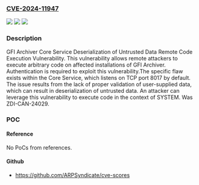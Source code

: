 ### [CVE-2024-11947](https://cve.mitre.org/cgi-bin/cvename.cgi?name=CVE-2024-11947)
![](https://img.shields.io/static/v1?label=Product&message=Archiver&color=blue)
![](https://img.shields.io/static/v1?label=Version&message=15.6%20&color=brightgreen)
![](https://img.shields.io/static/v1?label=Vulnerability&message=CWE-502%3A%20Deserialization%20of%20Untrusted%20Data&color=brightgreen)

### Description

GFI Archiver Core Service Deserialization of Untrusted Data Remote Code Execution Vulnerability. This vulnerability allows remote attackers to execute arbitrary code on affected installations of GFI Archiver. Authentication is required to exploit this vulnerability.The specific flaw exists within the Core Service, which listens on TCP port 8017 by default. The issue results from the lack of proper validation of user-supplied data, which can result in deserialization of untrusted data. An attacker can leverage this vulnerability to execute code in the context of SYSTEM. Was ZDI-CAN-24029.

### POC

#### Reference
No PoCs from references.

#### Github
- https://github.com/ARPSyndicate/cve-scores

